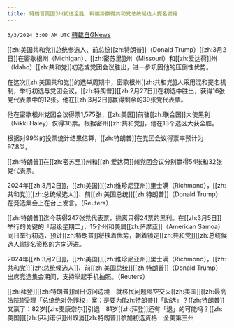 ```yaml
---
title: 特朗普美国3州初选全胜　料强势赢得共和党总统候选人提名资格
---
```

`3/3/2024 3:00 AM UTC` [轉載自GNews](https://gnews.org/articles/2360056)

[[zh:美国共和党]]总统参选人、前总统[[zh:特朗普]]（Donald Trump）[[zh:3月2日]]在密歇根州（Michigan）、[[zh:密苏里]]州（Missouri）和[[zh:爱达荷]]州（Idaho）[[zh:共和党]]初选或党团会议胜出，进一步巩固他的压倒性优势。

在这次[[zh:美国共和党]]的选举周期中，密歇根州[[zh:共和党]]人采用混和提名机制，举行初选与党团会议。[[zh:特朗普]][[zh:2月27日]]在初选中胜出，获得16张党代表票中的12张。他在[[zh:3月2日]]赢得剩余的39张党代表票。

他在密歇根州党团会议得票1,575张，[[zh:美国]]前驻[[zh:联合国]]大使黑利（Nikki Haley）仅得36票。根据密州[[zh:共和党]]，他在13个选区大获全胜。

根据对99%的投票统计结果估算，[[zh:特朗普]]在党团会议得票率预计为97.8%。

[[zh:特朗普]]在[[zh:密苏里]]州和[[zh:爱达荷]]州党团会议分别赢得54张和32张党代表票。

2024年[[zh:3月2日]]，[[zh:美国]][[zh:维珍尼亚州]]里士满（Richmond），[[zh:共和党]][[zh:总统候选人]]、前[[zh:美国总统]][[zh:特朗普]]（Donald Trump）在竞选集会上在台上发言。（Reuters）

[[zh:特朗普]]迄今获得247张党代表票，抛离只得24票的黑利。在[[zh:3月5日]]举行的关键的「超级星期二」，15个州和美属[[zh:萨摩亚]]（American Samoa）同日举行初选，预计[[zh:特朗普]]将挟着优势，朝着锁定[[zh:共和党]][[zh:总统候选人]]提名资格的方向迈进。

2024年[[zh:3月2日]]，[[zh:美国]][[zh:维珍尼亚州]]里士满（Richmond），[[zh:共和党]][[zh:总统候选人]]、前[[zh:美国总统]][[zh:特朗普]]（Donald Trump）出席竞选集会期间，支持举起手机拍照。（Reuters）

[[zh:拜登]][[zh:特朗普]]同日访问边境　就移民问题隔空交火[[zh:美国]][[zh:最高法院]]受理「总统绝对免罪权」案：是要为[[zh:特朗普]]「助选」？[[zh:特朗普]]又赢了：82岁[[zh:麦康奈尔]]引退　81岁[[zh:拜登]]还有「退」的可能吗？[[zh:美国]][[zh:伊利诺伊]]州取消[[zh:特朗普]]参加初选资格　全美第三州
